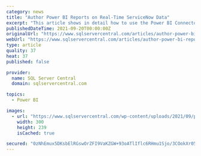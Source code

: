 ```yaml
---
category: news
title: "Author Power BI Reports on Real-Time ServiceNow Data"
excerpt: "This article shows in detail how to use the Power BI Connector to create real-time visualizations of ServiceNow data in Microsoft Power BI Desktop."
publishedDateTime: 2021-09-20T00:00:00Z
originalUrl: "https://www.sqlservercentral.com/articles/author-power-bi-reports-on-real-time-servicenow-data"
webUrl: "https://www.sqlservercentral.com/articles/author-power-bi-reports-on-real-time-servicenow-data"
type: article
quality: 37
heat: 37
published: false

provider:
  name: SQL Server Central
  domain: sqlservercentral.com

topics:
  - Power BI

images:
  - url: "https://www.sqlservercentral.com/wp-content/uploads/2021/09/powerbi-1-12-300x239.png"
    width: 300
    height: 239
    isCached: true

secured: "0zNhEmux5DKsbElRGswOrZFI9VaKZGW+93oATlIflc6RHmu1Sjo/3COokXr05RcKWvNPTXTcZka2hQdemiTo5Z2YbUjTBhOdsNVoC5zPzD60MjWQZL1N9l3jVLIcSiA+QkegQc5jca0UiXAeRqXiQQg1MU8LMtEUHZjdBohIdAgP4xOsF0GfEnBezy3MM9ku9mcYAfZ0WS6bwduFtZwqx2GaQqtOQ6Rr2aQTGE/keiucJFNYYPAPVPEXCfkq1sNGkHJDo5Ft0jinety9T4g+iwF47nsvgh5yGdxUHUok56GGQVBrQqkxZhHX/hNZJwweR6y7btdGwOUChF/xSvzvFses5Kj2edDFdw8JgGAnw0A=;oOj6ajO/1ltyho4pewsUvg=="
---
```


